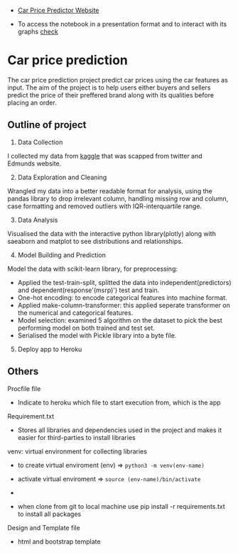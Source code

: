 

* [Car Price Predictor Website](https://car-prices-prediction-a.herokuapp.com/)

* To access the notebook in a presentation format and to interact with its graphs [check](https://nbviewer.org/github/toludoyin/car_price_prediction/blob/main/car_price_analysis_model.ipynb)

# **Car price prediction**
The car price prediction project predict car prices using the car features as input. The aim of the project is to help users either buyers and sellers predict the price of their preffered brand along with its qualities before placing an order.

## Outline of project
1. Data Collection

I collected my data from [kaggle](https://www.kaggle.com/datasets/CooperUnion/cardataset) that was scapped from twitter and Edmunds website.

2. Data Exploration and Cleaning

Wrangled my data into a better readable format for analysis, using the pandas library to drop irrelevant column, handling missing row and column, case formatting and removed outliers with IQR-interquartile range.

3. Data Analysis

Visualised the data with the interactive python library(plotly) along with saeaborn and matplot to see distributions and relationships.

4. Model Building and Prediction

Model the data with scikit-learn library, for preprocessing:
* Applied the test-train-split, splitted the data into independent(predictors) and dependent(response'(msrp)') test and train.
* One-hot encoding: to encode categorical features into machine format.
* Applied make-column-transformer: this applied seperate transformer on the numerical and categorical features.
* Model selection: examined 5 algorithm on the dataset to pick the best performing model on both trained and test set.
* Serialised the model with Pickle library into a byte file.

5. Deploy app to Heroku

## Others

Procfile file
* Indicate to heroku which file to start execution from, which is the app

Requirement.txt
* Stores all libraries and dependencies used in the project and makes it easier for third-parties to install libraries

venv: virtual environment for collecting libraries
* to create virtual enviroment (env) => ```python3 -m venv(env-name)```

* activate virtual enviroment => ```source (env-name)/bin/activate```

* ```pip freeze > reqirement.txt

* when clone from git to local machine use pip install -r requirements.txt to install all packages

 Design and Template file
 * html and bootstrap template


